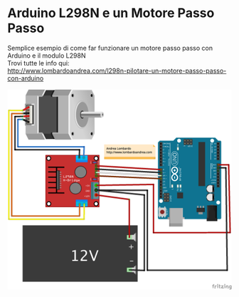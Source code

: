 # Arduino L298N e un Motore Passo Passo
Semplice esempio di come far funzionare un motore passo passo con Arduino e il modulo L298N<br/>
Trovi tutte le info qui:<br/>http://www.lombardoandrea.com/l298n-pilotare-un-motore-passo-passo-con-arduino
<br/><br/>![](https://raw.githubusercontent.com/AndreaLombardo/Arduino-L298N-Motore-Passo-Passo/master/img/Arduino_L298N_Motore_Passo_Passo_bb.png)
